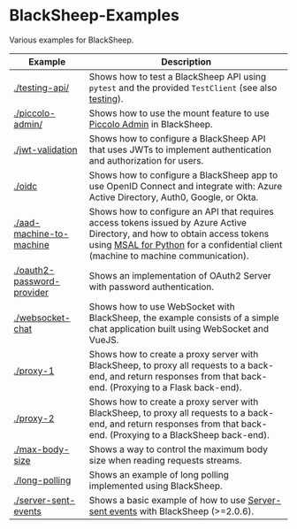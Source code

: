 # BlackSheep-Examples
Various examples for BlackSheep.

| Example                                                  | Description                                                                                                                                                                                                                                                                               |
| -------------------------------------------------------- | ----------------------------------------------------------------------------------------------------------------------------------------------------------------------------------------------------------------------------------------------------------------------------------------- |
| [./testing-api/](./testing-api)                          | Shows how to test a BlackSheep API using `pytest` and the provided `TestClient` (see also [testing](https://www.neoteroi.dev/blacksheep/testing/)).                                                                                                                                       |
| [./piccolo-admin/](./piccolo-admin)                      | Shows how to use the mount feature to use [Piccolo Admin](https://github.com/piccolo-orm/piccolo_admin) in BlackSheep.                                                                                                                                                                    |
| [./jwt-validation](./jwt-validation)                     | Shows how to configure a BlackSheep API that uses JWTs to implement authentication and authorization for users.                                                                                                                                                                           |
| [./oidc](./oidc)                                         | Shows how to configure a BlackSheep app to use OpenID Connect and integrate with: Azure Active Directory, Auth0, Google, or Okta.                                                                                                                                                         |
| [./aad-machine-to-machine](./aad-machine-to-machine)     | Shows how to configure an API that requires access tokens issued by Azure Active Directory, and how to obtain access tokens using [MSAL for Python](https://github.com/AzureAD/microsoft-authentication-library-for-python) for a confidential client (machine to machine communication). |
| [./oauth2-password-provider](./oauth2-password-provider) | Shows an implementation of OAuth2 Server with password authentication.                                                                                                                                                                                                                    |
| [./websocket-chat](./websocket-chat)                     | Shows how to use WebSocket with BlackSheep, the example consists of a simple chat application built using WebSocket and VueJS.                                                                                                                                                            |
| [./proxy-1](./proxy-1)                                   | Shows how to create a proxy server with BlackSheep, to proxy all requests to a back-end, and return responses from that back-end. (Proxying to a Flask back-end).                                                                                                                         |
| [./proxy-2](./proxy-2)                                   | Shows how to create a proxy server with BlackSheep, to proxy all requests to a back-end, and return responses from that back-end. (Proxying to a BlackSheep back-end).                                                                                                                    |
| [./max-body-size](./max-body-size)                       | Shows a way to control the maximum body size when reading requests streams.                                                                                                                                                                                                               |
| [./long-polling](./long-polling)                         | Shows an example of long polling implemented using BlackSheep.                                                                                                                                                                                                                            |
| [./server-sent-events](./server-sent-events)             | Shows a basic example of how to use [Server-sent events](https://developer.mozilla.org/en-US/docs/Web/API/Server-sent_events/Using_server-sent_events) with BlackSheep (>=2.0.6).                                                                                                         |
